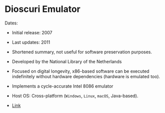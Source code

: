 # Dioscuri Emulator​

Dates: 
- Initial release: 2007
- Last updates: 2011


- Shortened summary, not useful for software preservation purposes. 
- Developed by the National Library of the Netherlands​
- Focused on digital longevity, x86-based software can be executed indefinitely without hardware dependencies (hardware is emulated too).​
- Implements a cycle-accurate Intel 8086 emulator​
- Host OS: Cross-platform (`Windows`, `Linux`, `macOS`, Java-based).​
- [Link](https://dioscuri.sourceforge.net/#:~:text=19%20January%202011%20%20,0%29%20offers%20the%20following%20fixes%2Fenhancements)
